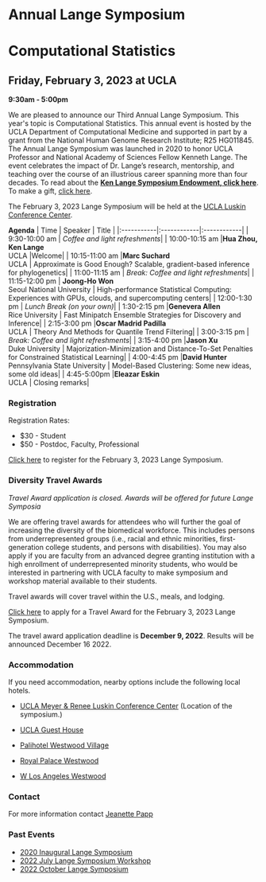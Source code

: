 # Annual Lange Symposium

# Computational Statistics

## Friday, February 3, 2023 at UCLA

**9:30am - 5:00pm**

We are pleased to announce our Third Annual Lange Symposium. This year's topic is Computational Statistics. This annual event is hosted by the UCLA Department of Computational Medicine and supported in part by a grant from the National Human Genome Research Institute; R25 HG011845. The Annual Lange Symposium was launched in 2020 to honor UCLA Professor and National Academy of Sciences Fellow Kenneth Lange. The event celebrates the impact of Dr. Lange’s research, mentorship, and teaching over the course of an illustrious career spanning more than four decades.
To read about the **[Ken Lange Symposium Endowment, click here](https://compmed.ucla.edu/ken-lange-symposium-endowment)**. To make a gift, [click here](https://giving.ucla.edu/Campaign/Donate.aspx?SiteNum=3167&fund=64621O&code=M-19409).

The February 3, 2023 Lange Symposium will be held at the [UCLA Luskin Conference Center](https://goo.gl/maps/17eXgqmZmqwEGKBx6).

**Agenda**
| Time | Speaker | Title |
|:-----------|:------------|:------------|
| 9:30-10:00 am | *Coffee and light refreshments*|
| 10:00-10:15 am |**Hua Zhou, Ken Lange**<br>UCLA |Welcome|
| 10:15-11:00 am |**Marc Suchard**<br>UCLA | Approximate is Good Enough? Scalable, gradient-based inference for phylogenetics|
| 11:00-11:15 am | *Break: Coffee and light refreshments*|
| 11:15-12:00 pm | **Joong-Ho Won**<br>Seoul National University | High-performance Statistical Computing: Experiences with GPUs, clouds, and supercomputing centers|
| 12:00-1:30 pm | *Lunch Break (on your own)*|
| 1:30-2:15 pm |**Genevera Allen**<br> Rice University | Fast Minipatch Ensemble Strategies for Discovery and Inference|
| 2:15-3:00 pm |**Oscar Madrid Padilla**<br>UCLA  | Theory And Methods for Quantile Trend Filtering|
| 3:00-3:15 pm | *Break: Coffee and light refreshments*|
| 3:15-4:00 pm |**Jason Xu**<br>Duke University | Majorization-Minimization and Distance-To-Set Penalties for Constrained Statistical Learning|
| 4:00-4:45 pm |**David Hunter**<br>Pennsylvania State University | Model-Based Clustering: Some new ideas, some old ideas|
| 4:45-5:00pm |**Eleazar Eskin**<br>UCLA | Closing remarks|


### Registration

Registration Rates:
- $30 - Student
- $50 - Postdoc, Faculty, Professional

[Click here](https://uclahs.az1.qualtrics.com/jfe/form/SV_8bJEdJEKUs53aCy) to register for the February 3, 2023 Lange Symposium. 


### Diversity Travel Awards

*Travel Award application is closed. Awards will be offered for future Lange Symposia*

We are offering travel awards for attendees who will further the goal of increasing the diversity of the biomedical workforce. This includes persons from underrepresented groups (i.e., racial and ethnic minorities, first-generation college students, and persons with disabilities). You may also apply if you are faculty from an advanced degree granting institution with a high enrollment of underrepresented minority students, who would be interested in partnering with UCLA faculty to make symposium and workshop material available to their students. 

Travel awards will cover travel within the U.S., meals, and lodging.

[Click here](https://uclahs.az1.qualtrics.com/jfe/form/SV_0CEvbVQVGSxnM7I) to apply for a Travel Award for the February 3, 2023 Lange Symposium. 

The travel award application deadline is **December 9, 2022**. Results will be announced December 16 2022.

### Accommodation

If you need accommodation, nearby options include the following local hotels.

- [UCLA Meyer & Renee Luskin Conference Center](https://luskinconferencecenter.ucla.edu/hotels-near-ucla/standard-rooms/)
(Location of the symposium.)

- [UCLA Guest House](http://guesthouse.ucla.edu/)

- [Palihotel Westwood Village](https://www.palisociety.com/hotels/westwood-village)

- [Royal Palace Westwood](http://www.royalpalacewestwood.com/)

- [W Los Angeles Westwood](https://www.marriott.com/en-us/hotels/laxwb-w-los-angeles-west-beverly-hills/overview/)

### Contact

For more information contact [Jeanette Papp](mailto:jcpapp@ucla.edu?subject=Lange_Symposium_2023)

### Past Events
- [2020 Inaugural Lange Symposium](https://langesymposium.github.io/2020/)
- [2022 July Lange Symposium Workshop](https://langesymposium.github.io/2022-July-Workshop/)
- [2022 October Lange Symposium](https://langesymposium.github.io/2022-October-Symposium/)
